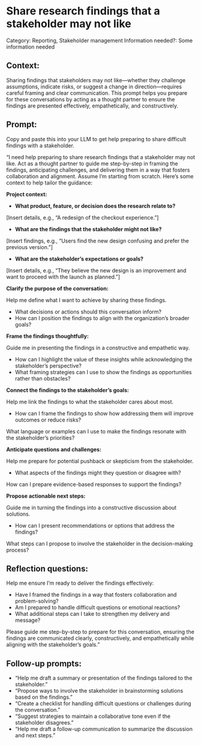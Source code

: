 # Share research findings that a stakeholder may not like

Category: Reporting, Stakeholder management
Information needed?: Some information needed

## **Context:**

Sharing findings that stakeholders may not like—whether they challenge assumptions, indicate risks, or suggest a change in direction—requires careful framing and clear communication. This prompt helps you prepare for these conversations by acting as a thought partner to ensure the findings are presented effectively, empathetically, and constructively.

## **Prompt:**

Copy and paste this into your LLM to get help preparing to share difficult findings with a stakeholder.

“I need help preparing to share research findings that a stakeholder may not like. Act as a thought partner to guide me step-by-step in framing the findings, anticipating challenges, and delivering them in a way that fosters collaboration and alignment. Assume I’m starting from scratch. Here’s some context to help tailor the guidance:

**Project context:**

- **What product, feature, or decision does the research relate to?**

[Insert details, e.g., “A redesign of the checkout experience.”]

- **What are the findings that the stakeholder might not like?**

[Insert findings, e.g., “Users find the new design confusing and prefer the previous version.”]

- **What are the stakeholder’s expectations or goals?**

[Insert details, e.g., “They believe the new design is an improvement and want to proceed with the launch as planned.”]

**Clarify the purpose of the conversation:**

Help me define what I want to achieve by sharing these findings.

- What decisions or actions should this conversation inform?
- How can I position the findings to align with the organization’s broader goals?

**Frame the findings thoughtfully:**

Guide me in presenting the findings in a constructive and empathetic way.

- How can I highlight the value of these insights while acknowledging the stakeholder’s perspective?
- What framing strategies can I use to show the findings as opportunities rather than obstacles?

**Connect the findings to the stakeholder’s goals:**

Help me link the findings to what the stakeholder cares about most.

- How can I frame the findings to show how addressing them will improve outcomes or reduce risks?

What language or examples can I use to make the findings resonate with the stakeholder’s priorities?

**Anticipate questions and challenges:**

Help me prepare for potential pushback or skepticism from the stakeholder.

- What aspects of the findings might they question or disagree with?

How can I prepare evidence-based responses to support the findings?

**Propose actionable next steps:**

Guide me in turning the findings into a constructive discussion about solutions.

- How can I present recommendations or options that address the findings?

What steps can I propose to involve the stakeholder in the decision-making process?

## **Reflection questions:**

Help me ensure I’m ready to deliver the findings effectively:

- Have I framed the findings in a way that fosters collaboration and problem-solving?
- Am I prepared to handle difficult questions or emotional reactions?
- What additional steps can I take to strengthen my delivery and message?

Please guide me step-by-step to prepare for this conversation, ensuring the findings are communicated clearly, constructively, and empathetically while aligning with the stakeholder’s goals.”

## **Follow-up prompts:**

- “Help me draft a summary or presentation of the findings tailored to the stakeholder.”
- “Propose ways to involve the stakeholder in brainstorming solutions based on the findings.”
- “Create a checklist for handling difficult questions or challenges during the conversation.”
- “Suggest strategies to maintain a collaborative tone even if the stakeholder disagrees.”
- “Help me draft a follow-up communication to summarize the discussion and next steps.”